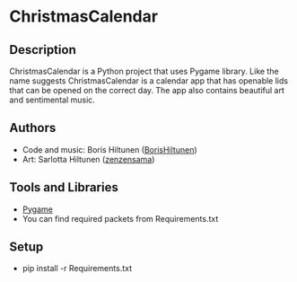 # ChristmasCalendar

## Description
ChristmasCalendar is a Python project that uses Pygame library. Like the name suggests ChristmasCalendar is a calendar app that has openable lids that can be opened on the correct day. The app also contains beautiful art and sentimental music.

## Authors
- Code and music: Boris Hiltunen ([BorisHiltunen](https://github.com/BorisHiltunen))
- Art: Sarlotta Hiltunen ([zenzensama](https://www.instagram.com/zenzensama/))

## Tools and Libraries
- [Pygame](https://www.pygame.org/docs/)
- You can find required packets from Requirements.txt

## Setup
- pip install -r Requirements.txt
